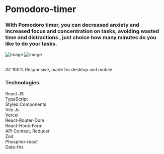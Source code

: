 # Pomodoro-timer
### With Pomodoro timer, you can decreased anxiety and increased focus and concentration on tasks, avoiding wasted time and distractions , just choice how many minutes do you like to do your tasks.
![image](https://user-images.githubusercontent.com/61881055/184928123-d82c9c96-5df4-469d-988f-6f2a8cdf0d66.png)
![image](https://user-images.githubusercontent.com/61881055/184928206-decb2f18-bc85-4e98-8512-d049e5c94c97.png)

<br>
## 100% Responsive, made for desktop and mobile

### Technologies: <br>
React JS <br>
TypeScript <br>
Styled Components <br>
Vite Js<br>
Vercel <br>
React-Router-Dom <br>
React-Hook-Form <br>
API Context, Reducer <br>
Zod <br>
Phosphor-react <br>
Date-fns <br>
